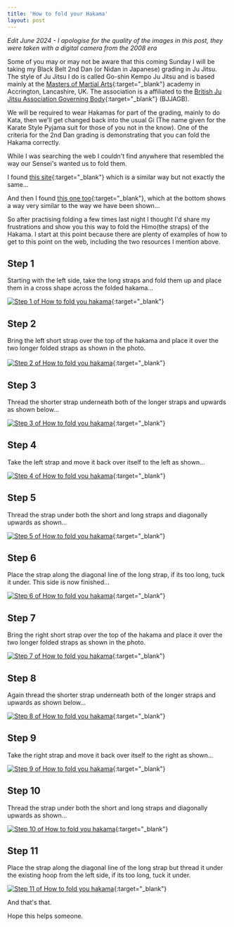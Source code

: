 ```yaml
---
title: 'How to fold your Hakama'
layout: post
---
```


*Edit June 2024 - I apologise for the quality of the images in this post, they were taken with a digital camera from the 2008 era*

Some of you may or may not be aware that this coming Sunday I will be taking my Black Belt 2nd Dan (or Nidan in Japanese) grading in Ju Jitsu. The style of Ju Jitsu I do is called Go-shin Kempo Ju Jitsu and is based mainly at the [Masters of Martial Arts](http://www.mma.uk.com/){:target="_blank"} academy in Accrington, Lancashire, UK. The association is a affiliated to the [British Ju Jitsu Association Governing Body](http://www.bjjagb.com/){:target="_blank"} (BJJAGB).

We will be required to wear Hakamas for part of the grading, mainly to do Kata, then we'll get changed back into the usual Gi (The name given for the Karate Style Pyjama suit for those of you not in the know). One of the criteria for the 2nd Dan grading is demonstrating that you can fold the Hakama correctly.

While I was searching the web I couldn't find anywhere that resembled the way our Sensei's wanted us to fold them.

I found [this site](http://www.elovirta.com/2002/03/14/hakama/){:target="_blank"} which is a similar way but not exactly the same…

And then I found [this one too](http://www.mushinkankendo.com/kendo_uniform.html){:target="_blank"}, which at the bottom shows a way very similar to the way we have been shown…

So after practising folding a few times last night I thought I'd share my frustrations and show you this way to fold the Himo(the straps) of the Hakama. I start at this point because there are plenty of examples of how to get to this point on the web, including the two resources I mention above.

## Step 1

Starting with the left side, take the long straps and fold them up and place them in a cross shape across the folded hakama…

[![Step 1 of How to fold you hakama](/assets/images/hakama/step-1-hakama-thumb.jpg)](/assets/images/hakama/step-1-hakama.jpg){:target="_blank"}

## Step 2

Bring the left short strap over the top of the hakama and place it over the two longer folded straps as shown in the photo.  
[  
![Step 2 of How to fold you hakama](/assets/images/hakama/step-2-hakama-thumb.jpg)](/assets/images/hakama/step-2-hakama.jpg){:target="_blank"}

## Step 3

Thread the shorter strap underneath both of the longer straps and upwards as shown below…

[![Step 3 of How to fold you hakama](/assets/images/hakama/step-3-hakama-thumb.jpg)](/assets/images/hakama/step-3-hakama.jpg){:target="_blank"}

## Step 4

Take the left strap and move it back over itself to the left as shown…

[![Step 4 of How to fold you hakama](/assets/images/hakama/step-4-hakama-thumb.jpg)](/assets/images/hakama/step-4-hakama.jpg){:target="_blank"}

## Step 5

Thread the strap under both the short and long straps and diagonally upwards as shown…

[![Step 5 of How to fold you hakama](/assets/images/hakama/step-5-hakama-thumb.jpg)](/assets/images/hakama/step-5-hakama.jpg){:target="_blank"}

## Step 6

Place the strap along the diagonal line of the long strap, if its too long, tuck it under. This side is now finished…

[![Step 6 of How to fold you hakama](/assets/images/hakama/step-6-hakama-thumb.jpg)](/assets/images/hakama/step-6-hakama.jpg){:target="_blank"}

## Step 7

Bring the right short strap over the top of the hakama and place it over the two longer folded straps as shown in the photo.

[![Step 7 of How to fold you hakama](/assets/images/hakama/step-7-hakama-thumb.jpg)](/assets/images/hakama/step-7-hakama.jpg){:target="_blank"}

## Step 8

Again thread the shorter strap underneath both of the longer straps and upwards as shown below…

[![Step 8 of How to fold you hakama](/assets/images/hakama/step-8-hakama-thumb.jpg)](/assets/images/hakama/step-8-hakama.jpg){:target="_blank"}

## Step 9

Take the right strap and move it back over itself to the right as shown…

[![Step 9 of How to fold you hakama](/assets/images/hakama/step-9-hakama-thumb.jpg)](/assets/images/hakama/step-9-hakama.jpg){:target="_blank"}

## Step 10

Thread the strap under both the short and long straps and diagonally upwards as shown…

[![Step 10 of How to fold you hakama](/assets/images/hakama/step-10-hakama-thumb.jpg)](/assets/images/hakama/step-10-hakama.jpg){:target="_blank"}

## Step 11

Place the strap along the diagonal line of the long strap but thread it under the existing hoop from the left side, if its too long, tuck it under.

[![Step 11 of How to fold you hakama](/assets/images/hakama/step-11-hakama-thumb.jpg)](/assets/images/hakama/step-11-hakama.jpg){:target="_blank"}

And that's that.

Hope this helps someone.
